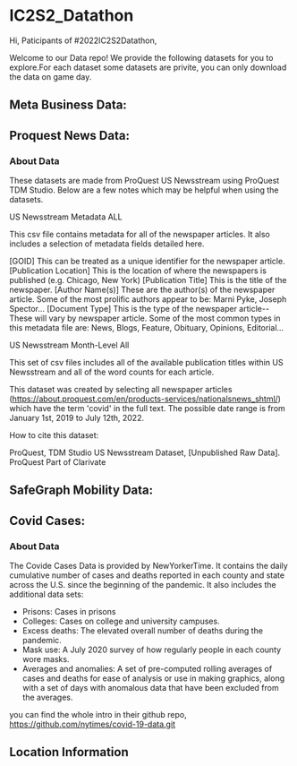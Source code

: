 # IC2S2_Datathon

Hi, Paticipants of #2022IC2S2Datathon,

Welcome to our Data repo!
We provide the following datasets for you to explore.For each dataset
some datasets are privite, you can only download the data on game day.


## Meta Business Data:

## Proquest News Data:
### About Data
These datasets are made from ProQuest US Newsstream using ProQuest TDM Studio. Below are a few notes which may be helpful when using the datasets.

US Newsstream Metadata ALL

This csv file contains metadata for all of the newspaper articles. It also includes a selection of metadata fields detailed here. 

[GOID] This can be treated as a unique identifier for the newspaper article.
[Publication Location] This is the location of where the newspapers is published (e.g. Chicago, New York)
[Publication Title] This is the title of the newspaper.
[Author Name(s)] These are the author(s) of the newspaper article. Some of the most prolific authors appear to be: Marni Pyke, Joseph Spector...
[Document Type] This is the type of the newspaper article--These will vary by newspaper article. Some of the most common types in this metadata file are: News, Blogs, Feature, Obituary, Opinions, Editorial...


US Newsstream Month-Level All

This set of csv files includes all of the available publication titles within US Newsstream and all of the word counts for each article. 

This dataset was created by selecting all newspaper articles (https://about.proquest.com/en/products-services/nationalsnews_shtml/) which have the term 'covid' in the full text. The possible date range is from January 1st, 2019 to July 12th, 2022.


How to cite this dataset:

ProQuest, TDM Studio US Newsstream Dataset, [Unpublished Raw Data]. ProQuest Part of Clarivate
## SafeGraph Mobility Data:

## Covid Cases:

### About Data

The Covide Cases Data is provided by NewYorkerTime.
It contains the daily cumulative number of cases and deaths reported in each county and state across the U.S. since the beginning of the pandemic.
It also includes the additional data sets: 
- Prisons: Cases in prisons
- Colleges: Cases on college and university campuses.
- Excess deaths: The elevated overall number of deaths during the pandemic.
- Mask use: A July 2020 survey of how regularly people in each county wore masks.
- Averages and anomalies: A set of pre-computed rolling averages of cases and deaths for ease of analysis or use in making graphics, along with a set of days with anomalous data that have been excluded from the averages.

you can find the whole intro in their github repo, https://github.com/nytimes/covid-19-data.git


## Location Information


